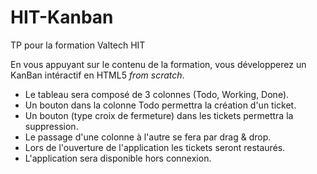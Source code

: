 HIT-Kanban
==========

TP pour la formation Valtech HIT


En vous appuyant sur le contenu de la formation, vous développerez un KanBan intéractif en HTML5 *from scratch*.
- Le tableau sera composé de 3 colonnes (Todo, Working, Done).
- Un bouton dans la colonne Todo permettra la création d'un ticket.
- Un bouton (type croix de fermeture) dans les tickets permettra la suppression.
- Le passage d'une colonne à l'autre se fera par drag & drop.
- Lors de l'ouverture de l'application les tickets seront restaurés.
- L'application sera disponible hors connexion.

